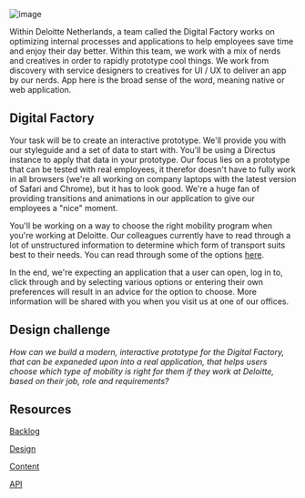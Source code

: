 ![image](https://github.com/user-attachments/assets/37a4d11a-d01c-4f1b-81a9-68d0cac45d05)

Within Deloitte Netherlands, a team called the Digital Factory works on optimizing internal processes and applications to help employees save time and enjoy their day better. Within this team, we work with a mix of nerds and creatives in order to rapidly prototype cool things. We work from discovery with service designers to creatives for UI / UX to deliver an app by our nerds. App here is the broad sense of the word, meaning native or web application.


## Digital Factory
Your task will be to create an interactive prototype. We'll provide you with our styleguide and a set of data to start with. You'll be using a Directus instance to apply that data in your prototype. Our focus lies on a prototype that can be tested with real employees, it therefor doesn't have to fully work in all browsers (we're all working on company laptops with the latest version of Safari and Chrome), but it has to look good. We're a huge fan of providing transitions and animations in our application to give our employees a "nice" moment.

You'll be working on a way to choose the right mobility program when you're working at Deloitte. Our colleagues currently have to read through a lot of unstructured information to determine which form of transport suits best to their needs. You can read through some of the options [here](https://werkenbijdeloitte.nl/over-deloitte/arbeidsvoorwaarden/travel-expenses-2).

In the end, we're expecting an application that a user can open, log in to, click through and by selecting various options or entering their own preferences will result in an advice for the option to choose. More information will be shared with you when you visit us at one of our offices.


## Design challenge
_How can we build a modern, interactive prototype for the Digital Factory, that can be expaneded upon into a real application, that helps users choose which type of mobility is right for them if they work at Deloitte, based on their job, role and requirements?_

## Resources

[Backlog](https://github.com/orgs/fdnd-agency/projects/36/)

[Design]() <!-- figma design and or style guide -->

[Content]() <!-- visual, teksten, JSON -->

[API]() <!-- wij kunnen e.e.a in een Directus instantie @FDND(Rest or GraphQL) zetten -->
